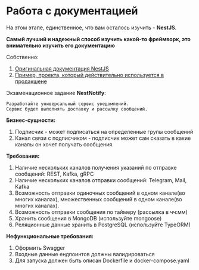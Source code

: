 # Работа с документацией

На этом этапе, единственное, что вам осталось изучить - **NestJS**.

**Самый лучший и надежный способ изучить какой-то фреймворк, это внимательно изучить его документацию**

Собственно:
1. [Оригинальная документация NestJS](https://docs.nestjs.com/)
2. [Пример, проекта, который действительно используется в продакшене](https://github.com/FollowTheOwlets/nestjs-prod-project)


Экзаменационное задание **NestNotify**:
    
    Разработайте универсальный сервис уведомлений.
    Сервис будет выполнять доставку и рассылку сообщений.

**Бизнес-сущности:**
1. Подписчик - может подписаться на определенные групы сообщений
2. Канал связи с подписчиком - подписчик может сам сказать в какие каналы он хочет получать сообщения.


**Требования:**
1. Наличие нескольких каналов получения указаний по отправке сообщений: REST, Kafka, gRPC
2. Наличие нескольких каналов отправки сообщений: Telegram, Mail, Kafka
3. Возможность отправки одиночных сообщений в одном канале(во многих каналах), множественных сообщений в одном канале(во многих каналах).
4. Возможность отправки сообщения по таймеру (рассылка в чч:мм)
5. Хранить сообщения в MongoDB (используйте mongoose)
6. Реляционные данные хранить в PostgreSQL (используйте TypeORM)

**Нефункциональные требования:**
1. Оформить Swagger
2. Входные данные ендпоинтов должны валидироваться
3. Для запуска должен быть описан Dockerfile и docker-compose.yaml